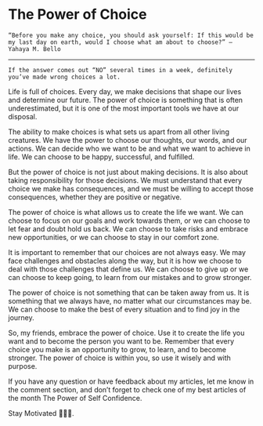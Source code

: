 # The Power of Choice

    “Before you make any choice, you should ask yourself: If this would be my last day on earth, would I choose what am about to choose?” — Yahaya M. Bello

---

    If the answer comes out “NO” several times in a week, definitely you’ve made wrong choices a lot.

Life is full of choices. Every day, we make decisions that shape our lives and determine our future. The power of choice is something that is often underestimated, but it is one of the most important tools we have at our disposal.

The ability to make choices is what sets us apart from all other living creatures. We have the power to choose our thoughts, our words, and our actions. We can decide who we want to be and what we want to achieve in life. We can choose to be happy, successful, and fulfilled.

But the power of choice is not just about making decisions. It is also about taking responsibility for those decisions. We must understand that every choice we make has consequences, and we must be willing to accept those consequences, whether they are positive or negative.

The power of choice is what allows us to create the life we want. We can choose to focus on our goals and work towards them, or we can choose to let fear and doubt hold us back. We can choose to take risks and embrace new opportunities, or we can choose to stay in our comfort zone.

It is important to remember that our choices are not always easy. We may face challenges and obstacles along the way, but it is how we choose to deal with those challenges that define us. We can choose to give up or we can choose to keep going, to learn from our mistakes and to grow stronger.

The power of choice is not something that can be taken away from us. It is something that we always have, no matter what our circumstances may be. We can choose to make the best of every situation and to find joy in the journey.

So, my friends, embrace the power of choice. Use it to create the life you want and to become the person you want to be. Remember that every choice you make is an opportunity to grow, to learn, and to become stronger. The power of choice is within you, so use it wisely and with purpose.

If you have any question or have feedback about my articles, let me know in the comment section, and don’t forget to check one of my best articles of the month The Power of Self Confidence.

Stay Motivated 💪💪💪.
